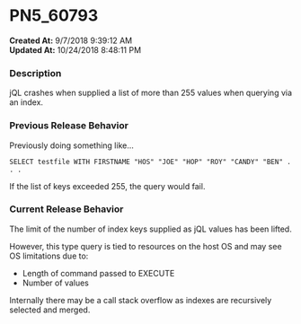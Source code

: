 # PN5_60793

**Created At:** 9/7/2018 9:39:12 AM  
**Updated At:** 10/24/2018 8:48:11 PM  


### Description

jQL crashes when supplied a list of more than 255 values when querying via an index.



### Previous Release Behavior

Previously doing something like...

```
SELECT testfile WITH FIRSTNAME "HOS" "JOE" "HOP" "ROY" "CANDY" "BEN" . . .
```

If the list of keys exceeded 255, the query would fail.



### Current Release Behavior

The limit of the number of index keys supplied as jQL values has been lifted.

However, this type query is tied to resources on the host OS and may see OS limitations due to:

- Length of command passed to EXECUTE
- Number of values


Internally there may be a call stack overflow as indexes are recursively selected and merged.
